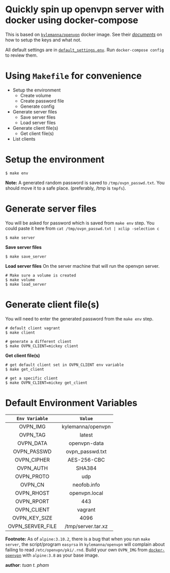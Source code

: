 Quickly spin up openvpn server with docker using docker-compose
===============================================================
This is based on [`kylemanna/openvpn`][0] docker image. See
their [*documents*][1] on how to setup the keys and what not.


All default settings are in [`default_settings.env`][2].
Run `docker-compose config` to review them.


Using `Makefile` for convenience
==============================
  * Setup the environment
    * Create volume
    * Create password file
    * Generate config
  * Generate server files
    * Save server files
    * Load server files
  * Generate client file(s)
    * Get client file(s)
  * List clients


Setup the environment
=====================
```
$ make env
```
**Note:** A generated random password is saved to `/tmp/ovpn_passwd.txt`. You should
move it to a safe place. (preferably, /tmp is `tmpfs`).


Generate server files
=====================
You will be asked for password which is saved from `make env` step. You could paste it here
from `cat /tmp/ovpn_passwd.txt | xclip -selection c`
```
$ make server
```
**Save server files**
```
$ make save_server
```
**Load server files**
On the server machine that will run the openvpn server.
```
# Make sure a volume is created
$ make volume
$ make load_server
```

Generate client file(s)
=======================
You will need to enter the generated password from the `make env` step.
```
# default client vagrant
$ make client

# generate a different client
$ make OVPN_CLIENT=mickey client
```
**Get client file(s)**
```
# get default client set in OVPN_CLIENT env variable
$ make get_client

# get a specific client
$ make OVPN_CLIENT=mickey get_client
```


Default Environment Variables
=============================

| `Env Variable`  | `Value` |
|:---------------:|:-------:|
| OVPN_IMG        | kylemanna/openvpn |
| OVPN_TAG        | latest |
| OVPN_DATA       | openvpn-data |
| OVPN_PASSWD     | ovpn_passwd.txt |
| OVPN_CIPHER     | AES-256-CBC |
| OVPN_AUTH       | SHA384 |
| OVPN_PROTO      | udp |
| OVPN_CN         | neofob.info |
| OVPN_RHOST      | openvpn.local |
| OVPN_RPORT      | 443 |
| OVPN_CLIENT     | vagrant |
| OVPN_KEY_SIZE   | 4096 |
| OVPN_SERVER_FILE | /tmp/server.tar.xz |


**Footnote:** As of `alpine:3.10.2`, there is a bug that when you run `make server`,
the script/program `easyrsa` in `kylemanna/openvpn` will complain about failing to read
`/etc/openvpn/pki/.rnd`. Build your own `OVPN_IMG` from [`docker-openvpn`][0] with `alpine:3.8`
as your base image.

__author__: *tuan t. pham*

[0]: https://github.com/kylemanna/docker-openvpn
[1]: https://github.com/kylemanna/docker-openvpn/tree/master/docs
[2]: ./default_settings.env
